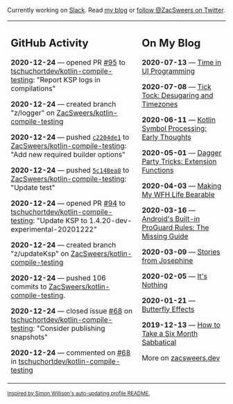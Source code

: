 Currently working on [Slack](https://slack.com/). Read [my blog](https://zacsweers.dev/) or [follow @ZacSweers on Twitter](https://twitter.com/ZacSweers).

<table><tr><td valign="top" width="60%">

## GitHub Activity
<!-- githubActivity starts -->
**2020-12-24** — opened PR [#95](https://api.github.com/repos/tschuchortdev/kotlin-compile-testing/pulls/95) to [tschuchortdev/kotlin-compile-testing](https://api.github.com/repos/tschuchortdev/kotlin-compile-testing): "Report KSP logs in compilations"

**2020-12-24** — created branch "z/logger" on [ZacSweers/kotlin-compile-testing](https://api.github.com/repos/ZacSweers/kotlin-compile-testing)

**2020-12-24** — pushed [`c2204de1`](https://github.com/ZacSweers/kotlin-compile-testing/commit/c2204de1a1d1e1ef02ef28cd92fef9ab1660cf81) to [ZacSweers/kotlin-compile-testing](https://api.github.com/repos/ZacSweers/kotlin-compile-testing): "Add new required builder options"

**2020-12-24** — pushed [`5c148ea0`](https://github.com/ZacSweers/kotlin-compile-testing/commit/5c148ea08e2d35699049b188626f558c567e506b) to [ZacSweers/kotlin-compile-testing](https://api.github.com/repos/ZacSweers/kotlin-compile-testing): "Update test"

**2020-12-24** — opened PR [#94](https://api.github.com/repos/tschuchortdev/kotlin-compile-testing/pulls/94) to [tschuchortdev/kotlin-compile-testing](https://api.github.com/repos/tschuchortdev/kotlin-compile-testing): "Update KSP to 1.4.20-dev-experimental-20201222"

**2020-12-24** — created branch "z/updateKsp" on [ZacSweers/kotlin-compile-testing](https://api.github.com/repos/ZacSweers/kotlin-compile-testing)

**2020-12-24** — pushed 106 commits to [ZacSweers/kotlin-compile-testing](https://api.github.com/repos/ZacSweers/kotlin-compile-testing).

**2020-12-24** — closed issue [#68](https://api.github.com/repos/tschuchortdev/kotlin-compile-testing/issues/68) on [tschuchortdev/kotlin-compile-testing](https://api.github.com/repos/tschuchortdev/kotlin-compile-testing): "Consider publishing snapshots"

**2020-12-24** — commented on [#68](https://github.com/tschuchortdev/kotlin-compile-testing/issues/68#issuecomment-750794467) in [tschuchortdev/kotlin-compile-testing](https://api.github.com/repos/tschuchortdev/kotlin-compile-testing)
<!-- githubActivity ends -->
</td><td valign="top" width="40%">

## On My Blog
<!-- blog starts -->
**2020-07-13** — [Time in UI Programming](https://www.zacsweers.dev/time-in-ui/)

**2020-07-08** — [Tick Tock: Desugaring and Timezones](https://www.zacsweers.dev/ticktock-desugaring-timezones/)

**2020-06-11** — [Kotlin Symbol Processing: Early Thoughts](https://www.zacsweers.dev/kotlin-symbol-processor-early-thoughts/)

**2020-05-01** — [Dagger Party Tricks: Extension Functions](https://www.zacsweers.dev/dagger-party-tricks-extension-functions/)

**2020-04-03** — [Making My WFH Life Bearable](https://www.zacsweers.dev/making-wfh-life-bearable/)

**2020-03-16** — [Android's Built-in ProGuard Rules: The Missing Guide](https://www.zacsweers.dev/android-proguard-rules/)

**2020-03-09** — [Stories from Josephine](https://www.zacsweers.dev/stories-from-josephine/)

**2020-02-05** — [It's Nothing](https://www.zacsweers.dev/its-nothing/)

**2020-01-21** — [Butterfly Effects](https://www.zacsweers.dev/butterfly-effects/)

**2019-12-13** — [How to Take a Six Month Sabbatical](https://www.zacsweers.dev/how-to-take-a-six-month-sabbatical/)
<!-- blog ends -->
More on [zacsweers.dev](https://zacsweers.dev/)
</td></tr></table>

<sub><a href="https://simonwillison.net/2020/Jul/10/self-updating-profile-readme/">Inspired by Simon Willison's auto-updating profile README.</a></sub>